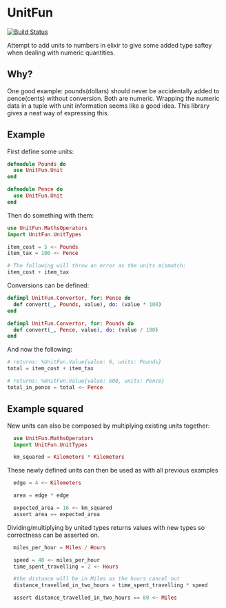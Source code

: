 UnitFun
=======
[![Build Status](https://travis-ci.org/meadsteve/unit_fun.svg)](https://travis-ci.org/meadsteve/unit_fun)

Attempt to add units to numbers in elixir to give some added type saftey when dealing with numeric quantities.

## Why?
One good example: pounds(dollars) should never be accidentally added to pence(cents) without conversion. Both are numeric. Wrapping the numeric data in a tuple with unit information seems like a good idea. This library gives a neat way of expressing this.

## Example
First define some units:
```elixir
defmodule Pounds do
  use UnitFun.Unit
end

defmodule Pence do
  use UnitFun.Unit
end
```

Then do something with them:
```elixir
use UnitFun.MathsOperators
import UnitFun.UnitTypes

item_cost = 5 <~ Pounds
item_tax = 100 <~ Pence

# The following will throw an error as the units mismatch:
item_cost + item_tax
```  

Conversions can be defined:
```elixir
defimpl UnitFun.Convertor, for: Pence do
  def convert(_, Pounds, value), do: (value * 100)
end

defimpl UnitFun.Convertor, for: Pounds do
  def convert(_, Pence, value), do: (value / 100)
end
```
And now the following:
```elixir
# returns: %UnitFun.Value{value: 6, units: Pounds}
total = item_cost + item_tax

# returns: %UnitFun.Value{value: 600, units: Pence}
total_in_pence = total <~ Pence
```

## Example squared
New units can also be composed by multiplying existing units together:

```elixir
  use UnitFun.MathsOperators
  import UnitFun.UnitTypes

  km_squared = Kilometers * Kilometers
```

These newly defined units can then be used as with all previous examples
```elixir
  edge = 4 <~ Kilometers

  area = edge * edge

  expected_area = 16 <~ km_squared
  assert area == expected_area
```

Dividing/multiplying by united types returns values with new types so correctness can be asserted on.
```elixir
  miles_per_hour = Miles / Hours

  speed = 40 <~ miles_per_hour
  time_spent_travelling = 2 <~ Hours

  #the distance will be in Miles as the hours cancel out
  distance_travelled_in_two_hours = time_spent_travelling * speed

  assert distance_travelled_in_two_hours == 80 <~ Miles
```
